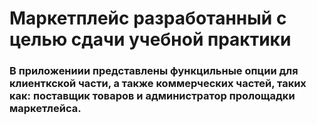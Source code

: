 # Маркетплейс разработанный с целью сдачи учебной практики
### В приложениии представлены функцильные опции для клиенткской части, а также коммерческих частей, таких как: поставщик товаров и администратор пролощадки маркетлейса.
